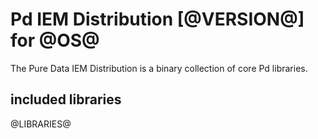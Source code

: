 Pd IEM Distribution [@VERSION@] for @OS@
===

The Pure Data IEM Distribution is a binary collection of core Pd libraries.


## included libraries
@LIBRARIES@
